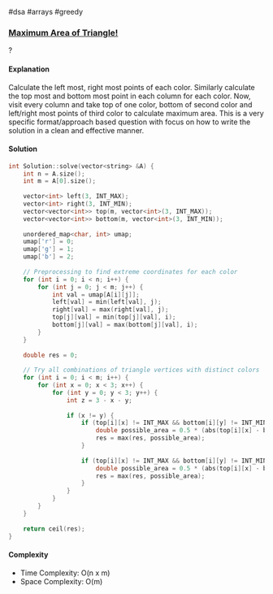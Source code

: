 #dsa #arrays #greedy 
### [Maximum Area of Triangle!](https://www.interviewbit.com/problems/maximum-area-of-triangle/)
? 
#### Explanation

Calculate the left most, right most points of each color. Similarly calculate the top most and bottom most point in each column for each color. Now, visit every column and take top of one color, bottom of second color and left/right most points of third color to calculate maximum area. This is a very specific format/approach based question with focus on how to write the solution in a clean and effective manner.
#### Solution

```cpp
int Solution::solve(vector<string> &A) {
    int n = A.size();
    int m = A[0].size();
    
    vector<int> left(3, INT_MAX);
    vector<int> right(3, INT_MIN);
    vector<vector<int>> top(m, vector<int>(3, INT_MAX));
    vector<vector<int>> bottom(m, vector<int>(3, INT_MIN));
    
    unordered_map<char, int> umap;
    umap['r'] = 0;
    umap['g'] = 1;
    umap['b'] = 2;
    
    // Preprocessing to find extreme coordinates for each color
    for (int i = 0; i < n; i++) {
        for (int j = 0; j < m; j++) {
            int val = umap[A[i][j]];
            left[val] = min(left[val], j);
            right[val] = max(right[val], j);
            top[j][val] = min(top[j][val], i);
            bottom[j][val] = max(bottom[j][val], i);
        }        
    }
    
    double res = 0;
    
    // Try all combinations of triangle vertices with distinct colors
    for (int i = 0; i < m; i++) {
        for (int x = 0; x < 3; x++) {
            for (int y = 0; y < 3; y++) {
                int z = 3 - x - y;
                
                if (x != y) {
                    if (top[i][x] != INT_MAX && bottom[i][y] != INT_MIN && left[z] != INT_MAX) {
                        double possible_area = 0.5 * (abs(top[i][x] - bottom[i][y]) + 1) * (abs(left[z] - i) + 1);
                        res = max(res, possible_area);
                    }
                    
                    if (top[i][x] != INT_MAX && bottom[i][y] != INT_MIN && right[z] != INT_MIN) {
                        double possible_area = 0.5 * (abs(top[i][x] - bottom[i][y]) + 1) * (abs(right[z] - i) + 1);
                        res = max(res, possible_area);
                    }
                }
            }
        }
    }
    
    return ceil(res);
}
```

#### Complexity

- Time Complexity: O(n x m)
- Space Complexity: O(m)